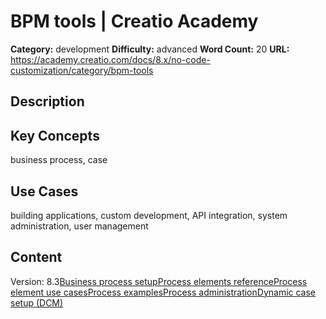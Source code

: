 # BPM tools | Creatio Academy

**Category:** development **Difficulty:** advanced **Word Count:** 20 **URL:**
https://academy.creatio.com/docs/8.x/no-code-customization/category/bpm-tools

## Description

## Key Concepts

business process, case

## Use Cases

building applications, custom development, API integration, system
administration, user management

## Content

Version:
8.3[Business process setup](/docs/8.x/no-code-customization/category/business-process-setup)[Process elements reference](/docs/8.x/no-code-customization/category/process-elements-reference)[Process element use cases](/docs/8.x/no-code-customization/category/process-element-use-cases)[Process examples](/docs/8.x/no-code-customization/category/process-examples)[Process administration](/docs/8.x/no-code-customization/category/process-administration)[Dynamic case setup (DCM)](/docs/8.x/no-code-customization/category/dynamic-case-setup-dcm)

